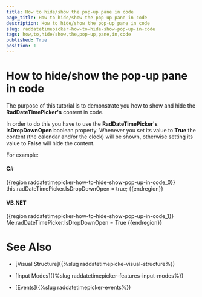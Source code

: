```yaml
---
title: How to hide/show the pop-up pane in code
page_title: How to hide/show the pop-up pane in code
description: How to hide/show the pop-up pane in code
slug: raddatetimepicker-how-to-hide-show-pop-up-in-code
tags: how,to,hide/show,the,pop-up,pane,in,code
published: True
position: 1
---
```


# How to hide/show the pop-up pane in code

The purpose of this tutorial is to demonstrate you how to show and hide the __RadDateTimePicker's__ content in code. 

In order to do this you have to use the __RadDateTimePicker's IsDropDownOpen__ boolean property. Whenever you set its value to __True__ the content (the calendar and/or the clock) will be shown, otherwise setting its value to __False__ will hide the content. 

For example:

#### __C#__

{{region raddatetimepicker-how-to-hide-show-pop-up-in-code_0}}
	this.radDateTimePicker.IsDropDownOpen = true;
{{endregion}}



#### __VB.NET__

{{region raddatetimepicker-how-to-hide-show-pop-up-in-code_1}}
	Me.radDateTimePicker.IsDropDownOpen = True
{{endregion}}

# See Also

 * [Visual Structure]({%slug raddatetimepicke-visual-structure%})

 * [Input Modes]({%slug raddatetimepicker-features-input-modes%})

 * [Events]({%slug raddatetimepicker-events%})
